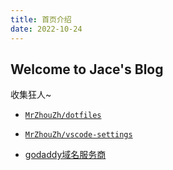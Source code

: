 ```yaml
---
title: 首页介绍
date: 2022-10-24
---
```


## Welcome to Jace's Blog

收集狂人~

- [`MrZhouZh/dotfiles`](https://github.com/MrZhouZh/dotfiles)

- [`MrZhouZh/vscode-settings`](https://github.com/MrZhouZh/vscode-settings)

- [godaddy域名服务商](https://account.godaddy.com/products)
